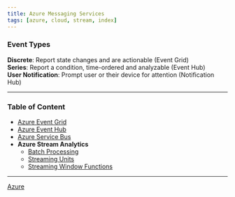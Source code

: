 ```yaml
---
title: Azure Messaging Services
tags: [azure, cloud, stream, index]
---
```


### Event Types

**Discrete**: Report state changes and are actionable (Event Grid)  
**Series**: Report a condition, time-ordered and analyzable (Event Hub)  
**User Notification**: Prompt user or their device for attention (Notification Hub)

---

### Table of Content

* [Azure Event Grid](Azure%20Event%20Grid.md)
* [Azure Event Hub](Azure%20Event%20Hub.md)
* [Azure Service Bus](Azure%20Service%20Bus.md)
* **Azure Stream Analytics**
	* [Batch Processing](Batch%20Processing.md)
	* [Streaming Units](Streaming%20Units.md)
	* [Streaming Window Functions](Streaming%20Window%20Functions.md)

---

[Azure](../Azure.md)